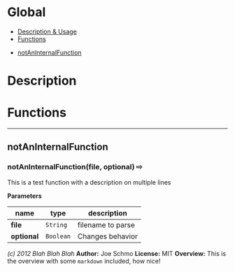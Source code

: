 # Global

* [Description &amp; Usage](#description)
* [Functions](#functions)

 - [notAnInternalFunction](#notAnInternalFunction)

# Description





# Functions
***
## notAnInternalFunction
### notAnInternalFunction(file, optional)  &#x21e8; 

This is a test function
  with a description on multiple lines



**Parameters**

| name | type | description |
|------|------|-------------|
| **file** | `String` | filename to parse |
| **optional** | `Boolean` | Changes behavior |





*(c) 2012 Blah Blah Blah*
**Author:** Joe Schmo
**License:** MIT 
**Overview:** This is the overview with some `markdown` included, how nice!

